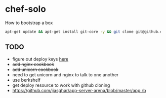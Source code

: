 chef-solo
=========

How to bootstrap a box

```bash
apt-get update && apt-get install git-core -y && git clone git@github.com:jjasghar/chef-solo.git && cd chef-solo && ./install.sh
```


TODO
----

* figure out deploy keys [here](https://help.github.com/articles/managing-deploy-keys)
* ~~add nginx cookbook~~ 
* ~~add unicorn cookbook~~
* need to get unicorn and nginx to talk to one another
* use berkshelf
* get deploy resource to work with github cloning
 * https://github.com/jjasghar/app-server-arena/blob/master/app.rb
